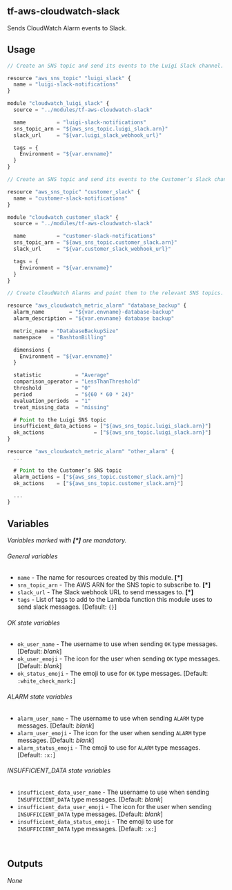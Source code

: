 tf-aws-cloudwatch-slack
-----

Sends CloudWatch Alarm events to Slack.

Usage
-----

```js
// Create an SNS topic and send its events to the Luigi Slack channel.

resource "aws_sns_topic" "luigi_slack" {
  name = "luigi-slack-notifications"
}

module "cloudwatch_luigi_slack" {
  source = "../modules/tf-aws-cloudwatch-slack"

  name          = "luigi-slack-notifications"
  sns_topic_arn = "${aws_sns_topic.luigi_slack.arn}"
  slack_url     = "${var.luigi_slack_webhook_url}"

  tags = {
    Environment = "${var.envname}"
  }
}

// Create an SNS topic and send its events to the Customer’s Slack channel.

resource "aws_sns_topic" "customer_slack" {
  name = "customer-slack-notifications"
}

module "cloudwatch_customer_slack" {
  source = "../modules/tf-aws-cloudwatch-slack"

  name          = "customer-slack-notifications"
  sns_topic_arn = "${aws_sns_topic.customer_slack.arn}"
  slack_url     = "${var.customer_slack_webhook_url}"

  tags = {
    Environment = "${var.envname}"
  }
}

// Create CloudWatch Alarms and point them to the relevant SNS topics.

resource "aws_cloudwatch_metric_alarm" "database_backup" {
  alarm_name        = "${var.envname}-database-backup"
  alarm_description = "${var.envname} database backup"

  metric_name = "DatabaseBackupSize"
  namespace   = "BashtonBilling"

  dimensions {
    Environment = "${var.envname}"
  }

  statistic           = "Average"
  comparison_operator = "LessThanThreshold"
  threshold           = "0"
  period              = "${60 * 60 * 24}"
  evaluation_periods  = "1"
  treat_missing_data  = "missing"

  # Point to the Luigi SNS topic
  insufficient_data_actions = ["${aws_sns_topic.luigi_slack.arn}"]
  ok_actions                = ["${aws_sns_topic.luigi_slack.arn}"]
}

resource "aws_cloudwatch_metric_alarm" "other_alarm" {
  ...

  # Point to the Customer’s SNS topic
  alarm_actions = ["${aws_sns_topic.customer_slack.arn}"]
  ok_actions    = ["${aws_sns_topic.customer_slack.arn}"]

  ...
}
```

Variables
---------
_Variables marked with **[*]** are mandatory._

###### General variables
 - `name` - The name for resources created by this module. **[*]**
 - `sns_topic_arn` - The AWS ARN for the SNS topic to subscribe to. **[*]**
 - `slack_url` - The Slack webhook URL to send messages to. **[*]**
 - `tags` - List of tags to add to the Lambda function this module uses to send slack messages. [Default: `{}`]

###### OK state variables
 - `ok_user_name` - The username to use when sending `OK` type messages. [Default: _blank_]
 - `ok_user_emoji` - The icon for the user when sending `OK` type messages. [Default: _blank_]
 - `ok_status_emoji` - The emoji to use for `OK` type messages. [Default: `:white_check_mark:`]
 
###### ALARM state variables
 - `alarm_user_name` - The username to use when sending `ALARM` type messages. [Default: _blank_]
 - `alarm_user_emoji` - The icon for the user when sending `ALARM` type messages. [Default: _blank_]
 - `alarm_status_emoji` - The emoji to use for `ALARM` type messages. [Default: `:x:`]
 
###### INSUFFICIENT_DATA state variables
 - `insufficient_data_user_name` - The username to use when sending `INSUFFICIENT_DATA` type messages. [Default: _blank_]
 - `insufficient_data_user_emoji` - The icon for the user when sending `INSUFFICIENT_DATA` type messages. [Default: _blank_]
 - `insufficient_data_status_emoji` - The emoji to use for `INSUFFICIENT_DATA` type messages. [Default: `:x:`]

<br />

Outputs
-------
_None_